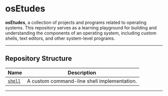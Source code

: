 # osEtudes

**osEtudes**, a collection of projects and programs related to operating systems. This repository serves as a learning playground for building and understanding the components of an operating system, including custom shells, text editors, and other system-level programs. 

---

## Repository Structure

| **Name**             | **Description**                                                                                      |
|----------------------|------------------------------------------------------------------------------------------------------|
| [`shell`](./shell)   | A custom command-line shell implementation.                                                          |

---